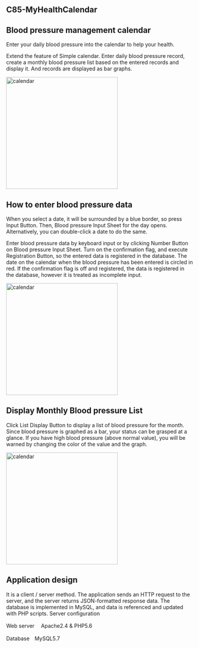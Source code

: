 ## C85-MyHealthCalendar

## Blood pressure management calendar
Enter your daily blood pressure into the calendar to help your health.

Extend the feature of Simple calendar. Enter daily blood pressure record, create a monthly blood pressure list based on the entered records and display it. And records are displayed as bar graphs.

<img src="http://mikomokaru.sakura.ne.jp/data/02/calendarMain.png" alt="calendar" title="calendar" width="300">

## How to enter blood pressure data
When you select a date, it will be surrounded by a blue border, so press Input Button. Then, Blood pressure Input Sheet for the day opens. Alternatively, you can double-click a date to do the same.

Enter blood pressure data by keyboard input or by clicking Number Button on Blood pressure Input Sheet. Turn on the confirmation flag, and execute Registration Button, so the entered data is registered in the database. The date on the calendar when the blood pressure has been entered is circled in red. If the confirmation flag is off and registered, the data is registered in the database, however it is treated as incomplete input.

<img src="http://mikomokaru.sakura.ne.jp/data/02/calendarEntry.png" alt="calendar" title="Entry" width="300">

## Display Monthly Blood pressure List
Click List Display Button to display a list of blood pressure for the month. Since blood pressure is graphed as a bar, your status can be grasped at a glance. If you have high blood pressure (above normal value), you will be warned by changing the color of the value and the graph.

<img src="http://mikomokaru.sakura.ne.jp/data/02/calendarResult.png" alt="calendar" title="Result" width="300">

## Application design
It is a client / server method. The application sends an HTTP request to the server, and the server returns JSON-formatted response data. The database is implemented in MySQL, and data is referenced and updated with PHP scripts.
Server configuration

Web server 　Apache2.4 & PHP5.6

Database　MySQL5.7


